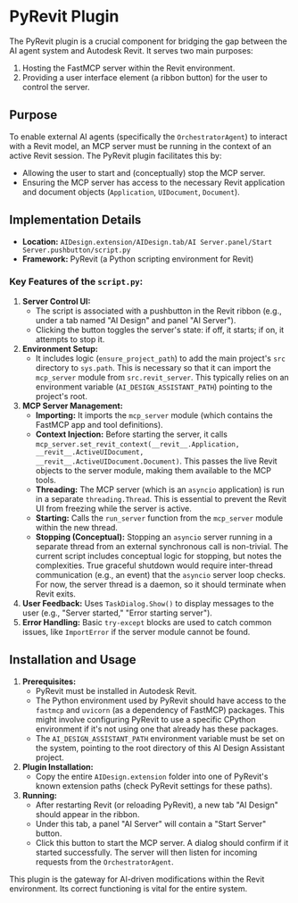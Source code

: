 # PyRevit Plugin

The PyRevit plugin is a crucial component for bridging the gap between the AI agent system and Autodesk Revit. It serves two main purposes:
1.  Hosting the FastMCP server within the Revit environment.
2.  Providing a user interface element (a ribbon button) for the user to control the server.

## Purpose

To enable external AI agents (specifically the `OrchestratorAgent`) to interact with a Revit model, an MCP server must be running in the context of an active Revit session. The PyRevit plugin facilitates this by:
*   Allowing the user to start and (conceptually) stop the MCP server.
*   Ensuring the MCP server has access to the necessary Revit application and document objects (`Application`, `UIDocument`, `Document`).

## Implementation Details

*   **Location:** `AIDesign.extension/AIDesign.tab/AI Server.panel/Start Server.pushbutton/script.py`
*   **Framework:** PyRevit (a Python scripting environment for Revit)

### Key Features of the `script.py`:

1.  **Server Control UI:**
    *   The script is associated with a pushbutton in the Revit ribbon (e.g., under a tab named "AI Design" and panel "AI Server").
    *   Clicking the button toggles the server's state: if off, it starts; if on, it attempts to stop it.
2.  **Environment Setup:**
    *   It includes logic (`ensure_project_path`) to add the main project's `src` directory to `sys.path`. This is necessary so that it can import the `mcp_server` module from `src.revit_server`. This typically relies on an environment variable (`AI_DESIGN_ASSISTANT_PATH`) pointing to the project's root.
3.  **MCP Server Management:**
    *   **Importing:** It imports the `mcp_server` module (which contains the FastMCP app and tool definitions).
    *   **Context Injection:** Before starting the server, it calls `mcp_server.set_revit_context(__revit__.Application, __revit__.ActiveUIDocument, __revit__.ActiveUIDocument.Document)`. This passes the live Revit objects to the server module, making them available to the MCP tools.
    *   **Threading:** The MCP server (which is an `asyncio` application) is run in a separate `threading.Thread`. This is essential to prevent the Revit UI from freezing while the server is active.
    *   **Starting:** Calls the `run_server` function from the `mcp_server` module within the new thread.
    *   **Stopping (Conceptual):** Stopping an `asyncio` server running in a separate thread from an external synchronous call is non-trivial. The current script includes conceptual logic for stopping, but notes the complexities. True graceful shutdown would require inter-thread communication (e.g., an event) that the `asyncio` server loop checks. For now, the server thread is a daemon, so it should terminate when Revit exits.
4.  **User Feedback:** Uses `TaskDialog.Show()` to display messages to the user (e.g., "Server started," "Error starting server").
5.  **Error Handling:** Basic `try-except` blocks are used to catch common issues, like `ImportError` if the server module cannot be found.

## Installation and Usage

1.  **Prerequisites:**
    *   PyRevit must be installed in Autodesk Revit.
    *   The Python environment used by PyRevit should have access to the `fastmcp` and `uvicorn` (as a dependency of FastMCP) packages. This might involve configuring PyRevit to use a specific CPython environment if it's not using one that already has these packages.
    *   The `AI_DESIGN_ASSISTANT_PATH` environment variable must be set on the system, pointing to the root directory of this AI Design Assistant project.
2.  **Plugin Installation:**
    *   Copy the entire `AIDesign.extension` folder into one of PyRevit's known extension paths (check PyRevit settings for these paths).
3.  **Running:**
    *   After restarting Revit (or reloading PyRevit), a new tab "AI Design" should appear in the ribbon.
    *   Under this tab, a panel "AI Server" will contain a "Start Server" button.
    *   Click this button to start the MCP server. A dialog should confirm if it started successfully. The server will then listen for incoming requests from the `OrchestratorAgent`.

This plugin is the gateway for AI-driven modifications within the Revit environment. Its correct functioning is vital for the entire system.
